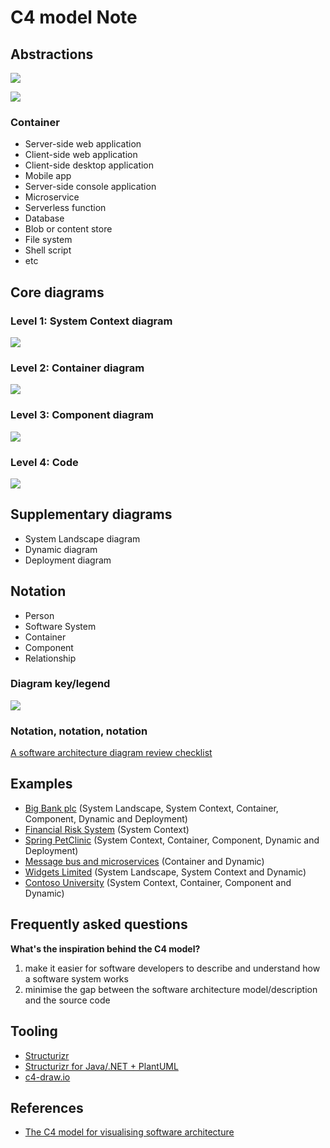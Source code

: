 # C4 model Note

## Abstractions
![](https://c4model.com/img/abstractions.png)

![](https://c4model.com/img/model.png)

### Container
- Server-side web application
- Client-side web application
- Client-side desktop application
- Mobile app
- Server-side console application
- Microservice
- Serverless function
- Database
- Blob or content store
- File system
- Shell script
- etc

## Core diagrams
### Level 1: System Context diagram
![](https://c4model.com/img/bigbankplc-SystemContext.png)

### Level 2: Container diagram 
![](https://c4model.com/img/bigbankplc-Containers.png)

### Level 3: Component diagram
![](https://c4model.com/img/bigbankplc-Components.png)

### Level 4: Code
![](https://c4model.com/img/bigbankplc-Classes.png)

## Supplementary diagrams
- System Landscape diagram
- Dynamic diagram
- Deployment diagram

## Notation
- Person
- Software System
- Container
- Component
- Relationship

### Diagram key/legend
![](https://c4model.com/img/bigbankplc-Containers-key.png)

### Notation, notation, notation
[A software architecture diagram review checklist](https://c4model.com/assets/software-architecture-diagram-review-checklist.pdf)

## Examples
- [Big Bank plc](https://structurizr.com/share/36141#SystemContext) (System Landscape, System Context, Container, Component, Dynamic and Deployment)
- [Financial Risk System](https://structurizr.com/share/31) (System Context)
- [Spring PetClinic](https://structurizr.com/share/1#components) (System Context, Container, Component, Dynamic and Deployment)
- [Message bus and microservices](https://structurizr.com/share/4241#CustomerUpdateEvent) (Container and Dynamic)
- [Widgets Limited](https://structurizr.com/share/14471#SystemLandscape) (System Landscape, System Context and Dynamic)
- [Contoso University](https://structurizr.com/share/9581#3) (System Context, Container, Component and Dynamic)

## Frequently asked questions
**What's the inspiration behind the C4 model?**
1. make it easier for software developers to describe and understand how a software system works
1. minimise the gap between the software architecture model/description and the source code

## Tooling
- [Structurizr](https://structurizr.com/)
- [Structurizr for Java/.NET + PlantUML](https://github.com/structurizr/java/blob/master/docs/plantuml.md)
- [c4-draw.io](https://github.com/tobiashochguertel/c4-draw.io)

## References
- [The C4 model for visualising software architecture](https://c4model.com/)